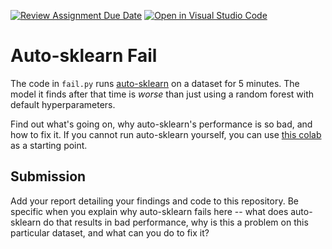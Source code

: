 [![Review Assignment Due Date](https://classroom.github.com/assets/deadline-readme-button-24ddc0f5d75046c5622901739e7c5dd533143b0c8e959d652212380cedb1ea36.svg)](https://classroom.github.com/a/ARi37hLH)
[![Open in Visual Studio Code](https://classroom.github.com/assets/open-in-vscode-718a45dd9cf7e7f842a935f5ebbe5719a5e09af4491e668f4dbf3b35d5cca122.svg)](https://classroom.github.com/online_ide?assignment_repo_id=13482141&assignment_repo_type=AssignmentRepo)
# Auto-sklearn Fail

The code in `fail.py` runs
[auto-sklearn](https://automl.github.io/auto-sklearn/master/) on a dataset for 5
minutes. The model it finds after that time is *worse* than just using a random
forest with default hyperparameters.

Find out what's going on, why auto-sklearn's performance is so bad, and how to
fix it. If you cannot run auto-sklearn yourself, you can use [this
colab](https://colab.research.google.com/drive/1goMxbe5P9TA9V6qzpA-RB01TmPiZB8AC?usp=sharing)
as a starting point.

## Submission

Add your report detailing your findings and code to this repository. Be specific
when you explain why auto-sklearn fails here -- what does auto-sklearn do that
results in bad performance, why is this a problem on this particular dataset,
and what can you do to fix it?
